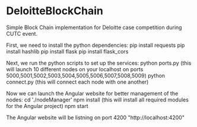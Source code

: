 # DeloitteBlockChain
Simple Block Chain implementation for Deloitte case competition during CUTC event.

First, we need to install the python dependencies:
pip install requests
pip install hashlib
pip install flask
pip install flask_cors

Next, we run the python scripts to set up the services:
python ports.py (this will launch 10 different nodes on your localhost on ports 5000,5001,5002,5003,5004,5005,5006,5007,5008,5009)
python connect.py (this will connect each node with one another)

Now we can launch the Angular website for better management of the nodes:
cd './nodeManager'
npm install (this will install all required modules for the Angular project)
npm start

The Angular website will be listning on port 4200 "http://localhost:4200"
